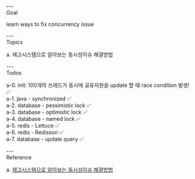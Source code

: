 ---\
Goal


learn ways to fix concurrency issue



---\
Topics


a. 재고시스템으로 알아보는 동시성이슈 해결방법




---\
Todos


a-0. init: 100개의 쓰레드가 동시에 공유자원을 update 할 때 race condition 발생! :white_check_mark:\
a-1. java - synchronized :white_check_mark:\
a-2. database - pessimistic lock :white_check_mark:\
a-3. database - optimistic lock :white_check_mark:\
a-4. database - named lock :white_check_mark:\
a-5. redis - Lettuce :white_check_mark:\
a-6. redis - Redisson :white_check_mark:\
a-7. database - update query :white_check_mark:




---\
Reference


a. [재고시스템으로 알아보는 동시성이슈 해결방법](https://www.inflearn.com/course/lecture?courseSlug=%EB%8F%99%EC%8B%9C%EC%84%B1%EC%9D%B4%EC%8A%88-%EC%9E%AC%EA%B3%A0%EC%8B%9C%EC%8A%A4%ED%85%9C&unitId=125484&tab=curriculum)
